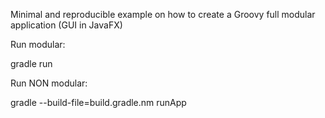 Minimal and reproducible example on how to create a Groovy full modular application (GUI in JavaFX)


Run modular:

gradle run

Run NON modular:

gradle --build-file=build.gradle.nm runApp
